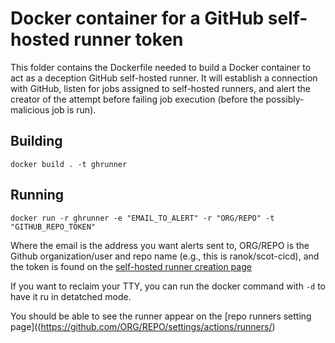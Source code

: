 # Docker container for a GitHub self-hosted runner token

This folder contains the Dockerfile needed to build a Docker container to act as a deception GitHub self-hosted runner. 
It will establish a connection with GitHub, listen for jobs assigned to self-hosted runners, and alert the creator of the attempt before 
failing job execution (before the possibly-malicious job is run).

## Building

`docker build . -t ghrunner`

## Running

`docker run -r ghrunner -e "EMAIL_TO_ALERT" -r "ORG/REPO" -t "GITHUB_REPO_TOKEN"`

Where the email is the address you want alerts sent to, ORG/REPO is the Github organization/user and repo name (e.g., this is ranok/scot-cicd), 
and the token is found on the [self-hosted runner creation page](https://github.com/ORG/REPO/settings/actions/runners/new)

If you want to reclaim your TTY, you can run the docker command with `-d` to have it ru in detatched mode.

You should be able to see the runner appear on the [repo runners setting page]((https://github.com/ORG/REPO/settings/actions/runners/)
